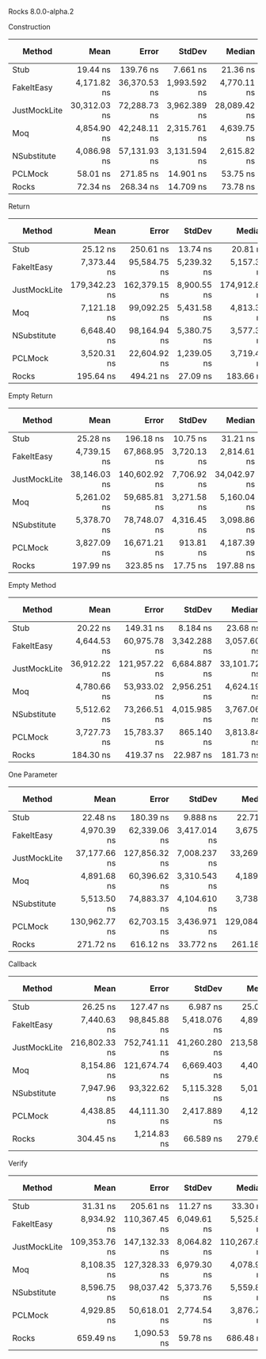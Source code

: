 Rocks 8.0.0-alpha.2

Construction

| Method       | Mean         | Error        | StdDev       | Median       | Ratio    | RatioSD | Gen0   | Gen1   | Allocated | Alloc Ratio |
|------------- |-------------:|-------------:|-------------:|-------------:|---------:|--------:|-------:|-------:|----------:|------------:|
| Stub         |     19.44 ns |    139.76 ns |     7.661 ns |     21.36 ns |     1.00 |    0.00 |      - |      - |      24 B |        1.00 |
| FakeItEasy   |  4,171.82 ns | 36,370.53 ns | 1,993.592 ns |  4,770.11 ns |   210.69 |   52.75 | 0.6800 | 0.0200 |    2964 B |      123.50 |
| JustMockLite | 30,312.03 ns | 72,288.73 ns | 3,962.389 ns | 28,089.42 ns | 1,753.90 |  744.73 | 4.1500 |      - |   17389 B |      724.54 |
| Moq          |  4,854.90 ns | 42,248.11 ns | 2,315.761 ns |  4,639.75 ns |   253.40 |   81.58 | 0.4900 |      - |    2088 B |       87.00 |
| NSubstitute  |  4,086.98 ns | 57,131.93 ns | 3,131.594 ns |  2,615.82 ns |   212.90 |  132.95 | 1.2300 |      - |    5176 B |      215.67 |
| PCLMock      |     58.01 ns |    271.85 ns |    14.901 ns |     53.75 ns |     3.24 |    1.06 | 0.0300 |      - |     144 B |        6.00 |
| Rocks        |     72.34 ns |    268.34 ns |    14.709 ns |     73.78 ns |     4.02 |    1.17 | 0.0300 |      - |     128 B |        5.33 |

Return 

| Method       | Mean          | Error         | StdDev      | Median        | Ratio    | RatioSD  | Gen0   | Gen1   | Allocated | Alloc Ratio |
|------------- |--------------:|--------------:|------------:|--------------:|---------:|---------:|-------:|-------:|----------:|------------:|
| Stub         |      25.12 ns |     250.61 ns |    13.74 ns |      20.81 ns |     1.00 |     0.00 |      - |      - |      24 B |        1.00 |
| FakeItEasy   |   7,373.44 ns |  95,584.75 ns | 5,239.32 ns |   5,157.34 ns |   278.06 |    45.03 | 1.1900 | 0.0100 |    5057 B |      210.71 |
| JustMockLite | 179,342.23 ns | 162,379.15 ns | 8,900.55 ns | 174,912.86 ns | 8,476.77 | 3,831.50 | 8.4500 | 0.0200 |   35306 B |    1,471.08 |
| Moq          |   7,121.18 ns |  99,092.25 ns | 5,431.58 ns |   4,813.31 ns |   263.24 |    57.00 | 0.9400 |      - |    3953 B |      164.71 |
| NSubstitute  |   6,648.40 ns |  98,164.94 ns | 5,380.75 ns |   3,577.38 ns |   246.31 |    72.89 | 1.8200 |      - |    7649 B |      318.71 |
| PCLMock      |   3,520.31 ns |  22,604.92 ns | 1,239.05 ns |   3,719.42 ns |   149.85 |    32.43 | 0.4400 |      - |    1872 B |       78.00 |
| Rocks        |     195.64 ns |     494.21 ns |    27.09 ns |     183.66 ns |     8.99 |     3.49 | 0.0700 |      - |     320 B |       13.33 |

Empty Return 

| Method       | Mean         | Error         | StdDev      | Median       | Ratio    | RatioSD | Gen0   | Gen1   | Allocated | Alloc Ratio |
|------------- |-------------:|--------------:|------------:|-------------:|---------:|--------:|-------:|-------:|----------:|------------:|
| Stub         |     25.28 ns |     196.18 ns |    10.75 ns |     31.21 ns |     1.00 |    0.00 |      - |      - |      24 B |        1.00 |
| FakeItEasy   |  4,739.15 ns |  67,868.95 ns | 3,720.13 ns |  2,814.61 ns |   187.48 |  100.34 | 0.8700 | 0.0200 |    3836 B |      159.83 |
| JustMockLite | 38,146.03 ns | 140,602.92 ns | 7,706.92 ns | 34,042.97 ns | 1,734.18 |  821.48 | 5.0800 |      - |   21279 B |      886.62 |
| Moq          |  5,261.02 ns |  59,685.81 ns | 3,271.58 ns |  5,160.04 ns |   198.67 |   66.09 | 0.5800 |      - |    2457 B |      102.38 |
| NSubstitute  |  5,378.70 ns |  78,748.07 ns | 4,316.45 ns |  3,098.86 ns |   212.55 |  117.19 | 1.4000 |      - |    5873 B |      244.71 |
| PCLMock      |  3,827.09 ns |  16,671.21 ns |   913.81 ns |  4,187.39 ns |   164.28 |   45.78 | 0.4400 |      - |    1872 B |       78.00 |
| Rocks        |    197.99 ns |     323.85 ns |    17.75 ns |    197.88 ns |     9.05 |    4.31 | 0.0700 |      - |     320 B |       13.33 |

Empty Method

| Method       | Mean         | Error         | StdDev       | Median       | Ratio    | RatioSD | Gen0   | Gen1   | Allocated | Alloc Ratio |
|------------- |-------------:|--------------:|-------------:|-------------:|---------:|--------:|-------:|-------:|----------:|------------:|
| Stub         |     20.22 ns |     149.31 ns |     8.184 ns |     23.68 ns |     1.00 |    0.00 |      - |      - |      24 B |        1.00 |
| FakeItEasy   |  4,644.53 ns |  60,975.78 ns | 3,342.288 ns |  3,057.60 ns |   224.74 |   98.10 | 0.8700 | 0.0200 |    3812 B |      158.83 |
| JustMockLite | 36,912.22 ns | 121,957.22 ns | 6,684.887 ns | 33,101.72 ns | 2,049.63 |  876.65 | 5.0600 |      - |   21166 B |      881.92 |
| Moq          |  4,780.66 ns |  53,933.02 ns | 2,956.251 ns |  4,624.19 ns |   223.30 |   66.60 | 0.5800 |      - |    2432 B |      101.33 |
| NSubstitute  |  5,512.62 ns |  73,266.51 ns | 4,015.985 ns |  3,767.06 ns |   263.82 |  115.24 | 1.4000 |      - |    5873 B |      244.71 |
| PCLMock      |  3,727.73 ns |  15,783.37 ns |   865.140 ns |  3,813.84 ns |   198.31 |   53.56 | 0.4300 |      - |    1832 B |       76.33 |
| Rocks        |    184.30 ns |     419.37 ns |    22.987 ns |    181.73 ns |    10.21 |    4.12 | 0.0700 |      - |     312 B |       13.00 |

One Parameter

| Method       | Mean          | Error         | StdDev       | Median        | Ratio    | RatioSD  | Gen0   | Gen1   | Allocated | Alloc Ratio |
|------------- |--------------:|--------------:|-------------:|--------------:|---------:|---------:|-------:|-------:|----------:|------------:|
| Stub         |      22.48 ns |     180.39 ns |     9.888 ns |      22.71 ns |     1.00 |     0.00 |      - |      - |      24 B |        1.00 |
| FakeItEasy   |   4,970.39 ns |  62,339.06 ns | 3,417.014 ns |   3,675.45 ns |   209.22 |    58.27 | 0.9000 | 0.0200 |    3949 B |      164.54 |
| JustMockLite |  37,177.66 ns | 127,856.32 ns | 7,008.237 ns |  33,269.56 ns | 1,837.54 |   699.12 | 5.1700 |      - |   21630 B |      901.25 |
| Moq          |   4,891.68 ns |  60,396.62 ns | 3,310.543 ns |   4,189.26 ns |   202.43 |    54.33 | 0.5800 |      - |    2464 B |      102.67 |
| NSubstitute  |   5,513.50 ns |  74,883.37 ns | 4,104.610 ns |   3,738.08 ns |   229.69 |    78.24 | 1.4100 |      - |    5905 B |      246.04 |
| PCLMock      | 130,962.77 ns |  62,703.15 ns | 3,436.971 ns | 129,084.69 ns | 6,734.18 | 3,213.95 | 2.5100 | 2.5000 |   10523 B |      438.46 |
| Rocks        |     271.72 ns |     616.12 ns |    33.772 ns |     261.18 ns |    13.56 |     5.31 | 0.0800 |      - |     376 B |       15.67 |

Callback

| Method       | Mean          | Error         | StdDev        | Median        | Ratio    | RatioSD  | Gen0   | Gen1   | Allocated | Alloc Ratio |
|------------- |--------------:|--------------:|--------------:|--------------:|---------:|---------:|-------:|-------:|----------:|------------:|
| Stub         |      26.25 ns |     127.47 ns |      6.987 ns |      25.03 ns |     1.00 |     0.00 |      - |      - |      24 B |        1.00 |
| FakeItEasy   |   7,440.63 ns |  98,845.88 ns |  5,418.076 ns |   4,899.40 ns |   262.91 |   122.74 | 1.2400 | 0.0100 |    5266 B |      219.42 |
| JustMockLite | 216,802.33 ns | 752,741.11 ns | 41,260.280 ns | 213,584.74 ns | 8,773.78 | 3,057.30 | 8.3600 | 0.0300 |   34957 B |    1,456.54 |
| Moq          |   8,154.86 ns | 121,674.74 ns |  6,669.403 ns |   4,406.54 ns |   285.39 |   160.40 | 0.9800 |      - |    4113 B |      171.38 |
| NSubstitute  |   7,947.96 ns |  93,322.62 ns |  5,115.328 ns |   5,015.95 ns |   286.77 |   110.15 | 1.6400 |      - |    6897 B |      287.38 |
| PCLMock      |   4,438.85 ns |  44,111.30 ns |  2,417.889 ns |   4,128.06 ns |   160.64 |    48.84 | 0.4800 |      - |    2040 B |       85.00 |
| Rocks        |     304.45 ns |   1,214.83 ns |     66.589 ns |     279.68 ns |    11.71 |     0.87 | 0.0900 |      - |     400 B |       16.67 |

Verify

| Method       | Mean          | Error         | StdDev      | Median        | Ratio    | RatioSD  | Gen0   | Gen1   | Allocated | Alloc Ratio |
|------------- |--------------:|--------------:|------------:|--------------:|---------:|---------:|-------:|-------:|----------:|------------:|
| Stub         |      31.31 ns |     205.61 ns |    11.27 ns |      33.30 ns |     1.00 |     0.00 |      - |      - |      24 B |        1.00 |
| FakeItEasy   |   8,934.92 ns | 110,367.45 ns | 6,049.61 ns |   5,525.84 ns |   276.46 |   109.07 | 1.3200 | 0.0100 |    5587 B |      232.79 |
| JustMockLite | 109,353.76 ns | 147,132.33 ns | 8,064.82 ns | 110,267.86 ns | 3,866.22 | 1,633.96 | 9.7900 |      - |   40966 B |    1,706.92 |
| Moq          |   8,108.35 ns | 127,328.33 ns | 6,979.30 ns |   4,078.95 ns |   241.71 |   136.10 | 0.9700 |      - |    4073 B |      169.71 |
| NSubstitute  |   8,596.75 ns |  98,037.42 ns | 5,373.76 ns |   5,559.82 ns |   269.02 |    95.81 | 1.7800 |      - |    7465 B |      311.04 |
| PCLMock      |   4,929.85 ns |  50,618.01 ns | 2,774.54 ns |   3,876.75 ns |   153.04 |    39.46 | 0.6300 |      - |    2656 B |      110.67 |
| Rocks        |     659.49 ns |   1,090.53 ns |    59.78 ns |     686.48 ns |    22.81 |     7.29 | 0.1400 |      - |     592 B |       24.67 |

